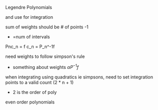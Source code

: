 Legendre Polynomials

and use for integration

sum of weights should be # of points -1
  - =num of intervals

Pnc_n = f
c_n = P_n^-1f

need weights to follow simpson's rule
- something about weights $\alpha   P^{-1}f$

when integrating using quadratics ie simpsons, need to set integration points to a valid count (2 * n + 1)
- 2 is the order of poly

even order polynomials
